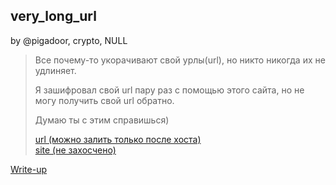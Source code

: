 ## very_long_url
by @pigadoor, crypto, NULL

> Все почему-то укорачивают свой урлы(url), но никто никогда их не удлиняет.
> 
> Я зашифровал свой url пару раз с помощью этого сайта, но не могу получить свой url обратно.
> 
> Думаю ты с этим справишься)
> 
> [url (можно залить только после хоста)](url.txt)</br>[site (не захосчено)](http://localhost:5000/)

[Write-up](WRITEUP.md)